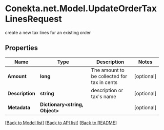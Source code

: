 # Conekta.net.Model.UpdateOrderTaxLinesRequest
create a new tax lines for an existing order

## Properties

Name | Type | Description | Notes
------------ | ------------- | ------------- | -------------
**Amount** | **long** | The amount to be collected for tax in cents | [optional] 
**Description** | **string** | description or tax&#39;s name | [optional] 
**Metadata** | **Dictionary&lt;string, Object&gt;** |  | [optional] 

[[Back to Model list]](../README.md#documentation-for-models) [[Back to API list]](../README.md#documentation-for-api-endpoints) [[Back to README]](../README.md)

